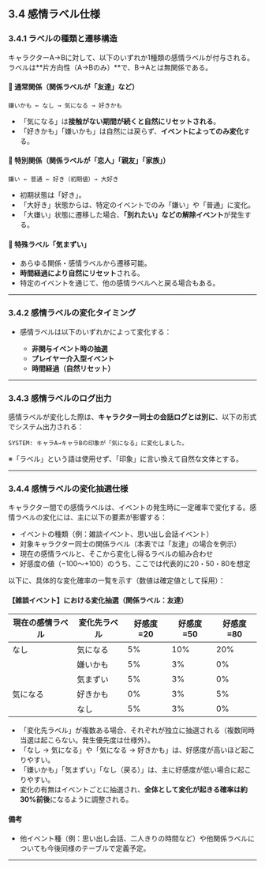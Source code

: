 ## 3.4 感情ラベル仕様

### 3.4.1 ラベルの種類と遷移構造

キャラクターA→Bに対して、以下のいずれか1種類の感情ラベルが付与される。
ラベルは\*\*片方向性（A→Bのみ）\*\*で、B→Aとは無関係である。

#### 📘 通常関係（関係ラベルが「友達」など）

```
嫌いかも ← なし → 気になる → 好きかも
```

* 「気になる」は**接触がない期間が続くと自然にリセットされる**。
* 「好きかも」「嫌いかも」は自然には戻らず、**イベントによってのみ変化**する。

#### 📘 特別関係（関係ラベルが「恋人」「親友」「家族」）

```
嫌い ← 普通 ← 好き（初期値）→ 大好き
```

* 初期状態は「好き」。
* 「大好き」状態からは、特定のイベントでのみ「嫌い」や「普通」に変化。
* 「大嫌い」状態に遷移した場合、**「別れたい」などの解除イベント**が発生する。

#### 📘 特殊ラベル「気まずい」

* あらゆる関係・感情ラベルから遷移可能。
* **時間経過により自然にリセット**される。
* 特定のイベントを通じて、他の感情ラベルへと戻る場合もある。

---

### 3.4.2 感情ラベルの変化タイミング

* 感情ラベルは以下のいずれかによって変化する：

  * **非関与イベント時の抽選**
  * **プレイヤー介入型イベント**
  * **時間経過（自然リセット）**

---

### 3.4.3 感情ラベルのログ出力

感情ラベルが変化した際は、**キャラクター同士の会話ログとは別に**、以下の形式でシステム出力される：

```
SYSTEM: キャラA→キャラBの印象が「気になる」に変化しました。
```

※「ラベル」という語は使用せず、「印象」に言い換えて自然な文体とする。

---

### 3.4.4 感情ラベルの変化抽選仕様

キャラクター間での感情ラベルは、イベントの発生時に一定確率で変化する。感情ラベルの変化には、主に以下の要素が影響する：

* イベントの種類（例：雑談イベント、思い出し会話イベント）
* 対象キャラクター同士の関係ラベル（本表では「友達」の場合を例示）
* 現在の感情ラベルと、そこから変化し得るラベルの組み合わせ
* 好感度の値（−100～+100）のうち、ここでは代表的に20・50・80を想定

以下に、具体的な変化確率の一覧を示す（数値は確定値として採用）：

#### 【雑談イベント】における変化抽選（関係ラベル：友達）

| 現在の感情ラベル | 変化先ラベル | 好感度=20 | 好感度=50 | 好感度=80 |
| -------- | ------ | ------ | ------ | ------ |
| なし       | 気になる   | 5%     | 10%    | 20%    |
|          | 嫌いかも   | 5%     | 3%     | 0%     |
|          | 気まずい   | 5%     | 3%     | 0%     |
| 気になる     | 好きかも   | 0%     | 3%     | 5%     |
|          | なし     | 5%     | 3%     | 0%     |

* 「変化先ラベル」が複数ある場合、それぞれが独立に抽選される（複数同時当選は起こらない。発生優先度は仕様外）。
* 「なし → 気になる」や「気になる → 好きかも」は、好感度が高いほど起こりやすい。
* 「嫌いかも」「気まずい」「なし（戻る）」は、主に好感度が低い場合に起こりやすい。
* 変化の有無はイベントごとに抽選され、**全体として変化が起きる確率は約30%前後**になるように調整される。

#### 備考

* 他イベント種（例：思い出し会話、二人きりの時間など）や他関係ラベルについても今後同様のテーブルで定義予定。

---